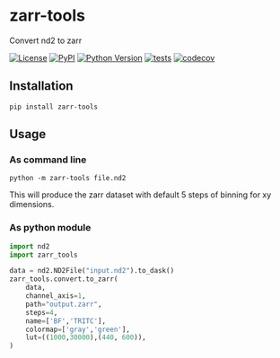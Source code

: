 # zarr-tools

Convert nd2 to zarr

[![License](https://img.shields.io/pypi/l/zarr-tools.svg?color=green)](https://github.com/BaroudLab/zarr-tools/raw/main/LICENSE)
[![PyPI](https://img.shields.io/pypi/v/zarr-tools.svg?color=green)](https://pypi.org/project/zarr-tools)
[![Python Version](https://img.shields.io/pypi/pyversions/zarr-tools.svg?color=green)](https://python.org)
[![tests](https://github.com/BaroudLab/zarr-tools/workflows/tests/badge.svg)](https://github.com/BaroudLab/zarr-tools/actions)
[![codecov](https://codecov.io/gh/BaroudLab/zarr-tools/branch/main/graph/badge.svg)](https://codecov.io/gh/BaroudLab/zarr-tools)

## Installation

```pip install zarr-tools```

## Usage

### As command line 
``` python -m zarr-tools file.nd2 ```

This will produce the zarr dataset with default 5 steps of binning for xy dimensions.

### As python module

```python
import nd2
import zarr_tools

data = nd2.ND2File("input.nd2").to_dask()
zarr_tools.convert.to_zarr(
    data,
    channel_axis=1,
    path="output.zarr", 
    steps=4, 
    name=['BF','TRITC'], 
    colormap=['gray','green'],
    lut=((1000,30000),(440, 600)),
)
```

